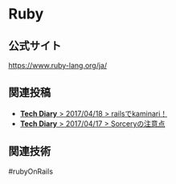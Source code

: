 # Ruby
## 公式サイト
<https://www.ruby-lang.org/ja/>


## 関連投稿
* [<b>Tech Diary</b> &gt; 2017/04/18 &gt; railsでkaminari！](/diary/2018-04-18.html#rails%E3%81%A7kaminari%EF%BC%81)
* [<b>Tech Diary</b> &gt; 2017/04/17 &gt; Sorceryの注意点](/diary/#sorcery%E3%81%AE%E6%B3%A8%E6%84%8F%E7%82%B9)

## 関連技術
#rubyOnRails
